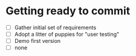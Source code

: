  # Getting ready to commit
 - [ ] Gather initial set of requirements
 - [ ] Adopt a litter of puppies for "user testing"
 - [ ] Demo first version
 - [ ] none 
